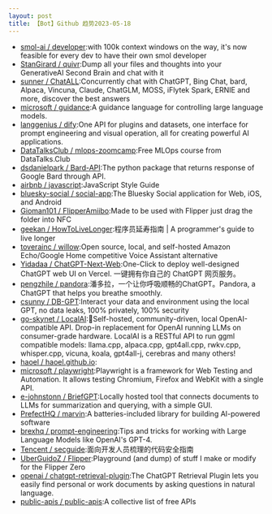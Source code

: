 ```yaml
---
layout: post
title: 【Bot】Github 趋势2023-05-18
---
```


* [smol-ai / developer](https://github.com/smol-ai/developer):with 100k context windows on the way, it's now feasible for every dev to have their own smol developer
* [StanGirard / quivr](https://github.com/StanGirard/quivr):Dump all your files and thoughts into your GenerativeAI Second Brain and chat with it
* [sunner / ChatALL](https://github.com/sunner/ChatALL):Concurrently chat with ChatGPT, Bing Chat, bard, Alpaca, Vincuna, Claude, ChatGLM, MOSS, iFlytek Spark, ERNIE and more, discover the best answers
* [microsoft / guidance](https://github.com/microsoft/guidance):A guidance language for controlling large language models.
* [langgenius / dify](https://github.com/langgenius/dify):One API for plugins and datasets, one interface for prompt engineering and visual operation, all for creating powerful AI applications.
* [DataTalksClub / mlops-zoomcamp](https://github.com/DataTalksClub/mlops-zoomcamp):Free MLOps course from DataTalks.Club
* [dsdanielpark / Bard-API](https://github.com/dsdanielpark/Bard-API):The python package that returns response of Google Bard through API.
* [airbnb / javascript](https://github.com/airbnb/javascript):JavaScript Style Guide
* [bluesky-social / social-app](https://github.com/bluesky-social/social-app):The Bluesky Social application for Web, iOS, and Android
* [Gioman101 / FlipperAmiibo](https://github.com/Gioman101/FlipperAmiibo):Made to be used with Flipper just drag the folder into NFC
* [geekan / HowToLiveLonger](https://github.com/geekan/HowToLiveLonger):程序员延寿指南 | A programmer's guide to live longer
* [toverainc / willow](https://github.com/toverainc/willow):Open source, local, and self-hosted Amazon Echo/Google Home competitive Voice Assistant alternative
* [Yidadaa / ChatGPT-Next-Web](https://github.com/Yidadaa/ChatGPT-Next-Web):One-Click to deploy well-designed ChatGPT web UI on Vercel. 一键拥有你自己的 ChatGPT 网页服务。
* [pengzhile / pandora](https://github.com/pengzhile/pandora):潘多拉，一个让你呼吸顺畅的ChatGPT。Pandora, a ChatGPT that helps you breathe smoothly.
* [csunny / DB-GPT](https://github.com/csunny/DB-GPT):Interact your data and environment using the local GPT, no data leaks, 100% privately, 100% security
* [go-skynet / LocalAI](https://github.com/go-skynet/LocalAI):🤖Self-hosted, community-driven, local OpenAI-compatible API. Drop-in replacement for OpenAI running LLMs on consumer-grade hardware. LocalAI is a RESTful API to run ggml compatible models: llama.cpp, alpaca.cpp, gpt4all.cpp, rwkv.cpp, whisper.cpp, vicuna, koala, gpt4all-j, cerebras and many others!
* [haoel / haoel.github.io](https://github.com/haoel/haoel.github.io):
* [microsoft / playwright](https://github.com/microsoft/playwright):Playwright is a framework for Web Testing and Automation. It allows testing Chromium, Firefox and WebKit with a single API.
* [e-johnstonn / BriefGPT](https://github.com/e-johnstonn/BriefGPT):Locally hosted tool that connects documents to LLMs for summarization and querying, with a simple GUI.
* [PrefectHQ / marvin](https://github.com/PrefectHQ/marvin):A batteries-included library for building AI-powered software
* [brexhq / prompt-engineering](https://github.com/brexhq/prompt-engineering):Tips and tricks for working with Large Language Models like OpenAI's GPT-4.
* [Tencent / secguide](https://github.com/Tencent/secguide):面向开发人员梳理的代码安全指南
* [UberGuidoZ / Flipper](https://github.com/UberGuidoZ/Flipper):Playground (and dump) of stuff I make or modify for the Flipper Zero
* [openai / chatgpt-retrieval-plugin](https://github.com/openai/chatgpt-retrieval-plugin):The ChatGPT Retrieval Plugin lets you easily find personal or work documents by asking questions in natural language.
* [public-apis / public-apis](https://github.com/public-apis/public-apis):A collective list of free APIs
